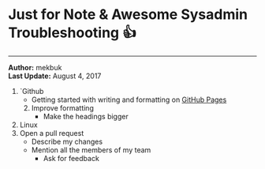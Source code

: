 # Just for Note & Awesome Sysadmin Troubleshooting :+1:
-------------------------------------------------

<strong>Author:</strong> mekbuk<br/><strong>Last Update:</strong> August 4, 2017


1. `Github
    * Getting started with writing and formatting on [GitHub Pages](https://help.github.com/articles/getting-started-with-writing-and-formatting-on-github/)
    2. Improve formatting
        - Make the headings bigger
2. Linux
3. Open a pull request
    * Describe my changes
    * Mention all the members of my team
        * Ask for feedback
